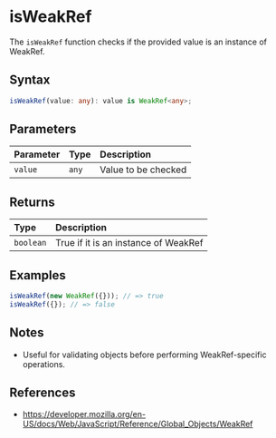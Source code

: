 # isWeakRef

The `isWeakRef` function checks if the provided value is an instance of WeakRef.

## Syntax
```typescript
isWeakRef(value: any): value is WeakRef<any>;
```

## Parameters
| Parameter | Type   | Description           |
| :-------- | :----- | :--------------------|
| `value`   | `any`  | Value to be checked   |

## Returns
| Type      | Description                                 |
| :-------- | :------------------------------------------ |
| `boolean` | True if it is an instance of WeakRef        |

## Examples
```typescript
isWeakRef(new WeakRef({})); // => true
isWeakRef({}); // => false
```

## Notes
* Useful for validating objects before performing WeakRef-specific operations.

## References
* https://developer.mozilla.org/en-US/docs/Web/JavaScript/Reference/Global_Objects/WeakRef